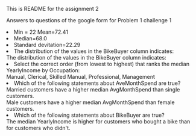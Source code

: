This is README  for the assignment 2

Answers to questions of the google form for Problem 1 challenge 1 <br>
<li>Min = 22
<li?Max = 176
<li>Mean=72.41
<li>Median=68.0
<li>Standard devitation=22.29
<li>The distribution of the values in the BikeBuyer column indicates:<br>
  The distribution of the values in the BikeBuyer column indicates:
<li>Select the correct order (from lowest to highest) that ranks the median YearlyIncome by Occupation:<br>
  Manual, Clerical, Skilled Manual, Professional, Management
<li>Which of the following statements about AveMonthSpend are true?<br>
  Married customers have a higher median AvgMonthSpend than single customers.<br>
  Male customers have a higher median AvgMonthSpend than female customers.
<li>Which of the following statements about BikeBuyer are true?<br>
 The median YearlyIncome is higher for customers who bought a bike than for customers who didn't.

  

